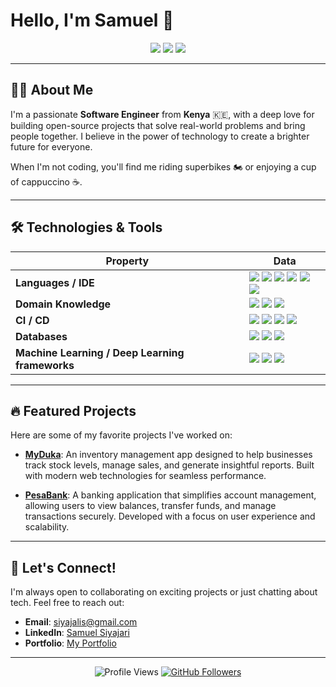 # Hello, I'm Samuel 👋

<div align="center">
    <img src="https://img.shields.io/badge/Software%20Engineer-Kenya%20🇰🇪-brightgreen?style=for-the-badge&logo=github&logoColor=white">
    <img src="https://img.shields.io/badge/Open%20Source-Enthusiast-blue?style=for-the-badge&logo=open-source-initiative&logoColor=white">
    <img src="https://img.shields.io/badge/Superbikes%20🏍️-Cappuccino%20☕-orange?style=for-the-badge&logo=github&logoColor=white">
</div>

---

## 👨‍💻 About Me
I'm a passionate **Software Engineer** from **Kenya** 🇰🇪, with a deep love for building open-source projects that solve real-world problems and bring people together. I believe in the power of technology to create a brighter future for everyone.

When I'm not coding, you'll find me riding superbikes 🏍️ or enjoying a cup of cappuccino ☕.

---


## 🛠️ Technologies & Tools

| **Property**                 | **Data**                                                                                                                                                                                                                                                                       |
|------------------------------|--------------------------------------------------------------------------------------------------------------------------------------------------------------------------------------------------------------------------------------------------------------------------------|
| **Languages / IDE**           | <a href="#"><img src="https://img.shields.io/badge/CSS-239120?style=for-the-badge&logo=css3&logoColor=white"></a> <a href="#"><img src="https://img.shields.io/badge/HTML-E34F26?style=for-the-badge&logo=html5&logoColor=white"></a> <a href="#"><img src="https://img.shields.io/badge/JavaScript-323330?style=for-the-badge&logo=javascript&logoColor=F7DF1E"></a> <a href="#"><img src="https://img.shields.io/badge/React-20232A?style=for-the-badge&logo=react&logoColor=61DAFB"></a> <a href="#"><img src="https://img.shields.io/badge/Python-3776AB?style=for-the-badge&logo=python&logoColor=white"></a> <a href="#"><img src="https://img.shields.io/badge/Flask-000000?style=for-the-badge&logo=flask&logoColor=white"></a> |
| **Domain Knowledge**          | <a href="#"><img src="https://img.shields.io/badge/Machine%20Learning-239120?style=for-the-badge"></a> <a href="#"><img src="https://img.shields.io/badge/Computer%20Science-00599C?style=for-the-badge"></a> <a href="#"><img src="https://img.shields.io/badge/Software%20Development-FF6F00?style=for-the-badge"></a> |
| **CI / CD**                   | <a href="#"><img src="https://img.shields.io/badge/Markdown-000000?style=for-the-badge&logo=markdown&logoColor=white"></a> <a href="#"><img src="https://img.shields.io/badge/Git-F05032?style=for-the-badge&logo=git&logoColor=white"></a> <a href="#"><img src="https://img.shields.io/badge/GitHub-181717?style=for-the-badge&logo=github&logoColor=white"></a> <a href="#"><img src="https://img.shields.io/badge/VS%20Code-007ACC?style=for-the-badge&logo=visual%20studio%20code&logoColor=white"></a> |
| **Databases**                 | <a href="#"><img src="https://img.shields.io/badge/MySQL-4479A1?style=for-the-badge&logo=mysql&logoColor=white"></a> <a href="#"><img src="https://img.shields.io/badge/SQLite-003B57?style=for-the-badge&logo=sqlite&logoColor=white"></a> <a href="#"><img src="https://img.shields.io/badge/PostgreSQL-316192?style=for-the-badge&logo=postgresql&logoColor=white"></a> |
| **Machine Learning / Deep Learning frameworks** | <a href="#"><img src="https://img.shields.io/badge/ChatGPT-00A69C?style=for-the-badge"></a> <a href="#"><img src="https://img.shields.io/badge/PyTorch-Actively%20Learning-EE4C2C?style=for-the-badge&logo=pytorch&logoColor=white"></a> <a href="#"><img src="https://img.shields.io/badge/TensorFlow-Actively%20Learning-FF6F00?style=for-the-badge&logo=tensorflow&logoColor=white"></a> |


 
---

## 🔥 Featured Projects
Here are some of my favorite projects I've worked on:

- **[MyDuka](https://samcodecraft.github.io/MydukaApp-client/)**: An inventory management app designed to help businesses track stock levels, manage sales, and generate insightful reports. Built with modern web technologies for seamless performance.
  
- **[PesaBank](https://github.com/SamCodeCraft/Pesabank-frontend)**: A banking application that simplifies account management, allowing users to view balances, transfer funds, and manage transactions securely. Developed with a focus on user experience and scalability.
---


## 🤝 Let's Connect!
I'm always open to collaborating on exciting projects or just chatting about tech. Feel free to reach out:

- **Email**: [siyajalis@gmail.com](mailto:siyajalis@gmail.com)
- **LinkedIn**: [Samuel Siyajari](https://linkedin.com/in/samuel-siyajari-970365167)
- **Portfolio**: [My Portfolio](https://my-portofolio-lime-one.vercel.app)

---

<div align="center">
    <img src="https://komarev.com/ghpvc/?username=yourusername&label=Profile%20Views&color=blue&style=flat" alt="Profile Views">
    <a href="https://github.com/yourusername?tab=followers">
        <img src="https://img.shields.io/github/followers/yourusername?label=Followers&style=social" alt="GitHub Followers">
    </a>
</div>
